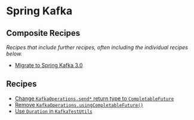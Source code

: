# Spring Kafka

## Composite Recipes

_Recipes that include further recipes, often including the individual recipes below._

* [Migrate to Spring Kafka 3.0](./upgradespringkafka_3_0.md)

## Recipes

* [Change `KafkaOperations.send*` return type to `CompletableFuture`](./kafkaoperationssendreturntype.md)
* [Remove `KafkaOperations.usingCompletableFuture()`](./removeusingcompletablefuture.md)
* [Use `Duration` in `KafkaTestUtils`](./kafkatestutilsduration.md)


